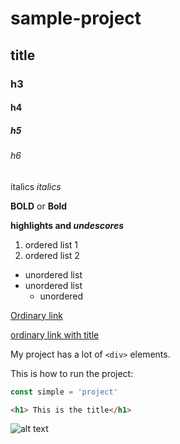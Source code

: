 # sample-project
## title
### h3
#### h4
##### h5
###### h6

italics _italics_

**BOLD** or __Bold__

****highlights** and _undescores_**

1. ordered list 1
2. ordered list 2

* unordered list
* unordered list
  * unordered

[Ordinary link](https://github.com/arielcoral)

[ordinary link with title](https://github.com/arielcoral "My Github")

My project has a lot of `<div>` elements.

This is how to run the project:
```javascript
const simple = 'project'
```

```html
<h1> This is the title</h1>
```

![alt text](https://images.pexels.com/photos/14127001/pexels-photo-14127001.jpeg?auto=compress&cs=tinysrgb&w=1260&h=750&dpr==1)
